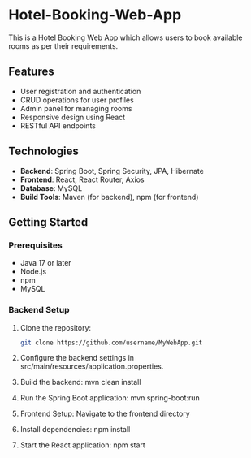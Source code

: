 # Hotel-Booking-Web-App
This is a Hotel Booking Web App which allows users to book available rooms as per their requirements.

## Features

- User registration and authentication
- CRUD operations for user profiles
- Admin panel for managing rooms
- Responsive design using React
- RESTful API endpoints

## Technologies

- **Backend**: Spring Boot, Spring Security, JPA, Hibernate
- **Frontend**: React, React Router, Axios
- **Database**: MySQL
- **Build Tools**: Maven (for backend), npm (for frontend)

## Getting Started

### Prerequisites

- Java 17 or later
- Node.js 
- npm 
- MySQL

### Backend Setup

1. Clone the repository:
   ```bash
   git clone https://github.com/username/MyWebApp.git
   ```
2. Configure the backend settings in src/main/resources/application.properties.

3. Build the backend:
    mvn clean install
   
4. Run the Spring Boot application:
    mvn spring-boot:run
   
5. Frontend Setup:
    Navigate to the frontend directory

6. Install dependencies:
    npm install
   
7. Start the React application:
    npm start

